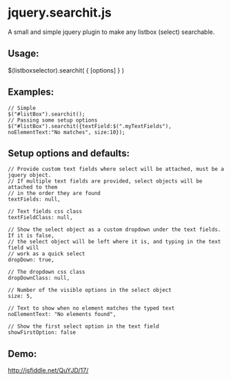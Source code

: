 jquery.searchit.js
====================

A small and simple jquery plugin to make any listbox (select) searchable. 

Usage:
------
$(listboxselector).searchit( { [options] } )

Examples:
--------
	// Simple
	$("#listBox").searchit();
	// Passing some setup options
	$("#listBox").searchit({textField:$(".myTextFields"), noElementText:"No matches", size:10});

Setup options and defaults:
-----------------

	// Provide custom text fields where select will be attached, must be a jquery object.
	// If multiple text fields are provided, select objects will be attached to them
	// in the order they are found
	textFields: null,										

	// Text fields css class
	textFieldClass: null,								

	// Show the select object as a custom dropdown under the text fields. If it is false,
	// the select object will be left where it is, and typing in the text field will
	// work as a quick select
	dropDown: true,											

	// The dropdown css class
	dropDownClass: null,

	// Number of the visible options in the select object
	size: 5,

	// Text to show when no element matches the typed text
	noElementText: "No elements found",

	// Show the first select option in the text field
	showFirstOption: false		

Demo: 
-----
http://jsfiddle.net/QuYJD/17/
